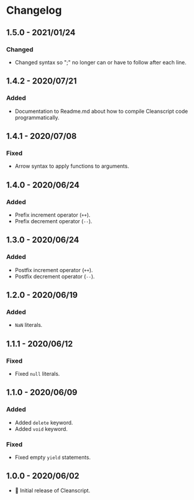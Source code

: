 # Changelog

## 1.5.0 - 2021/01/24

### Changed

- Changed syntax so ";" no longer can or have to follow after each line.

## 1.4.2 - 2020/07/21

### Added

- Documentation to Readme.md about how to compile Cleanscript code programmatically.

## 1.4.1 - 2020/07/08

### Fixed

- Arrow syntax to apply functions to arguments.

## 1.4.0 - 2020/06/24

### Added

- Prefix increment operator (`++`).
- Prefix decrement operator (`--`).

## 1.3.0 - 2020/06/24

### Added

- Postfix increment operator (`++`).
- Postfix decrement operator (`--`).

## 1.2.0 - 2020/06/19

### Added

- `NaN` literals.

## 1.1.1 - 2020/06/12

### Fixed

- Fixed `null` literals.

## 1.1.0 - 2020/06/09

### Added

- Added `delete` keyword.
- Added `void` keyword.

### Fixed

- Fixed empty `yield` statements.

## 1.0.0 - 2020/06/02

- 🎉 Initial release of Cleanscript.
